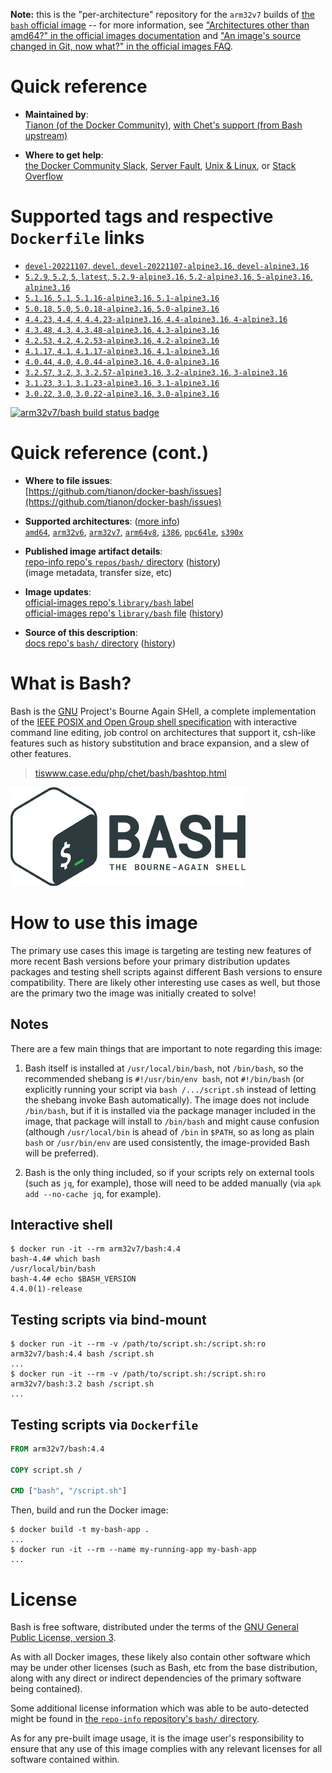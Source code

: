 <!--

********************************************************************************

WARNING:

    DO NOT EDIT "bash/README.md"

    IT IS AUTO-GENERATED

    (from the other files in "bash/" combined with a set of templates)

********************************************************************************

-->

**Note:** this is the "per-architecture" repository for the `arm32v7` builds of [the `bash` official image](https://hub.docker.com/_/bash) -- for more information, see ["Architectures other than amd64?" in the official images documentation](https://github.com/docker-library/official-images#architectures-other-than-amd64) and ["An image's source changed in Git, now what?" in the official images FAQ](https://github.com/docker-library/faq#an-images-source-changed-in-git-now-what).

# Quick reference

-	**Maintained by**:  
	[Tianon (of the Docker Community)](https://github.com/tianon/docker-bash), [with Chet's support (from Bash upstream)](https://github.com/docker-library/official-images/pull/2217#issue-181031192)

-	**Where to get help**:  
	[the Docker Community Slack](https://dockr.ly/comm-slack), [Server Fault](https://serverfault.com/help/on-topic), [Unix & Linux](https://unix.stackexchange.com/help/on-topic), or [Stack Overflow](https://stackoverflow.com/help/on-topic)

# Supported tags and respective `Dockerfile` links

-	[`devel-20221107`, `devel`, `devel-20221107-alpine3.16`, `devel-alpine3.16`](https://github.com/tianon/docker-bash/blob/ab48980aaa9b26f074375b19fe430e4bf5970573/devel/Dockerfile)
-	[`5.2.9`, `5.2`, `5`, `latest`, `5.2.9-alpine3.16`, `5.2-alpine3.16`, `5-alpine3.16`, `alpine3.16`](https://github.com/tianon/docker-bash/blob/ab48980aaa9b26f074375b19fe430e4bf5970573/5.2/Dockerfile)
-	[`5.1.16`, `5.1`, `5.1.16-alpine3.16`, `5.1-alpine3.16`](https://github.com/tianon/docker-bash/blob/ab48980aaa9b26f074375b19fe430e4bf5970573/5.1/Dockerfile)
-	[`5.0.18`, `5.0`, `5.0.18-alpine3.16`, `5.0-alpine3.16`](https://github.com/tianon/docker-bash/blob/ab48980aaa9b26f074375b19fe430e4bf5970573/5.0/Dockerfile)
-	[`4.4.23`, `4.4`, `4`, `4.4.23-alpine3.16`, `4.4-alpine3.16`, `4-alpine3.16`](https://github.com/tianon/docker-bash/blob/ab48980aaa9b26f074375b19fe430e4bf5970573/4.4/Dockerfile)
-	[`4.3.48`, `4.3`, `4.3.48-alpine3.16`, `4.3-alpine3.16`](https://github.com/tianon/docker-bash/blob/ab48980aaa9b26f074375b19fe430e4bf5970573/4.3/Dockerfile)
-	[`4.2.53`, `4.2`, `4.2.53-alpine3.16`, `4.2-alpine3.16`](https://github.com/tianon/docker-bash/blob/ab48980aaa9b26f074375b19fe430e4bf5970573/4.2/Dockerfile)
-	[`4.1.17`, `4.1`, `4.1.17-alpine3.16`, `4.1-alpine3.16`](https://github.com/tianon/docker-bash/blob/ab48980aaa9b26f074375b19fe430e4bf5970573/4.1/Dockerfile)
-	[`4.0.44`, `4.0`, `4.0.44-alpine3.16`, `4.0-alpine3.16`](https://github.com/tianon/docker-bash/blob/ab48980aaa9b26f074375b19fe430e4bf5970573/4.0/Dockerfile)
-	[`3.2.57`, `3.2`, `3`, `3.2.57-alpine3.16`, `3.2-alpine3.16`, `3-alpine3.16`](https://github.com/tianon/docker-bash/blob/ab48980aaa9b26f074375b19fe430e4bf5970573/3.2/Dockerfile)
-	[`3.1.23`, `3.1`, `3.1.23-alpine3.16`, `3.1-alpine3.16`](https://github.com/tianon/docker-bash/blob/ab48980aaa9b26f074375b19fe430e4bf5970573/3.1/Dockerfile)
-	[`3.0.22`, `3.0`, `3.0.22-alpine3.16`, `3.0-alpine3.16`](https://github.com/tianon/docker-bash/blob/ab48980aaa9b26f074375b19fe430e4bf5970573/3.0/Dockerfile)

[![arm32v7/bash build status badge](https://img.shields.io/jenkins/s/https/doi-janky.infosiftr.net/job/multiarch/job/arm32v7/job/bash.svg?label=arm32v7/bash%20%20build%20job)](https://doi-janky.infosiftr.net/job/multiarch/job/arm32v7/job/bash/)

# Quick reference (cont.)

-	**Where to file issues**:  
	[https://github.com/tianon/docker-bash/issues](https://github.com/tianon/docker-bash/issues)

-	**Supported architectures**: ([more info](https://github.com/docker-library/official-images#architectures-other-than-amd64))  
	[`amd64`](https://hub.docker.com/r/amd64/bash/), [`arm32v6`](https://hub.docker.com/r/arm32v6/bash/), [`arm32v7`](https://hub.docker.com/r/arm32v7/bash/), [`arm64v8`](https://hub.docker.com/r/arm64v8/bash/), [`i386`](https://hub.docker.com/r/i386/bash/), [`ppc64le`](https://hub.docker.com/r/ppc64le/bash/), [`s390x`](https://hub.docker.com/r/s390x/bash/)

-	**Published image artifact details**:  
	[repo-info repo's `repos/bash/` directory](https://github.com/docker-library/repo-info/blob/master/repos/bash) ([history](https://github.com/docker-library/repo-info/commits/master/repos/bash))  
	(image metadata, transfer size, etc)

-	**Image updates**:  
	[official-images repo's `library/bash` label](https://github.com/docker-library/official-images/issues?q=label%3Alibrary%2Fbash)  
	[official-images repo's `library/bash` file](https://github.com/docker-library/official-images/blob/master/library/bash) ([history](https://github.com/docker-library/official-images/commits/master/library/bash))

-	**Source of this description**:  
	[docs repo's `bash/` directory](https://github.com/docker-library/docs/tree/master/bash) ([history](https://github.com/docker-library/docs/commits/master/bash))

# What is Bash?

Bash is the [GNU](http://www.gnu.org/) Project's Bourne Again SHell, a complete implementation of the [IEEE POSIX and Open Group shell specification](http://www.opengroup.org/onlinepubs/9699919799/nfindex.html) with interactive command line editing, job control on architectures that support it, csh-like features such as history substitution and brace expansion, and a slew of other features.

> [tiswww.case.edu/php/chet/bash/bashtop.html](https://tiswww.case.edu/php/chet/bash/bashtop.html)

![logo](https://raw.githubusercontent.com/docker-library/docs/5cb6fef6ed317e5af7e1e14e64c18c2b81657e81/bash/logo.png)

# How to use this image

The primary use cases this image is targeting are testing new features of more recent Bash versions before your primary distribution updates packages and testing shell scripts against different Bash versions to ensure compatibility. There are likely other interesting use cases as well, but those are the primary two the image was initially created to solve!

## Notes

There are a few main things that are important to note regarding this image:

1.	Bash itself is installed at `/usr/local/bin/bash`, not `/bin/bash`, so the recommended shebang is `#!/usr/bin/env bash`, not `#!/bin/bash` (or explicitly running your script via `bash /.../script.sh` instead of letting the shebang invoke Bash automatically). The image does not include `/bin/bash`, but if it is installed via the package manager included in the image, that package will install to `/bin/bash` and might cause confusion (although `/usr/local/bin` is ahead of `/bin` in `$PATH`, so as long as plain `bash` or `/usr/bin/env` are used consistently, the image-provided Bash will be preferred).

2.	Bash is the only thing included, so if your scripts rely on external tools (such as `jq`, for example), those will need to be added manually (via `apk add --no-cache jq`, for example).

## Interactive shell

```console
$ docker run -it --rm arm32v7/bash:4.4
bash-4.4# which bash
/usr/local/bin/bash
bash-4.4# echo $BASH_VERSION
4.4.0(1)-release
```

## Testing scripts via bind-mount

```console
$ docker run -it --rm -v /path/to/script.sh:/script.sh:ro arm32v7/bash:4.4 bash /script.sh
...
$ docker run -it --rm -v /path/to/script.sh:/script.sh:ro arm32v7/bash:3.2 bash /script.sh
...
```

## Testing scripts via `Dockerfile`

```dockerfile
FROM arm32v7/bash:4.4

COPY script.sh /

CMD ["bash", "/script.sh"]
```

Then, build and run the Docker image:

```console
$ docker build -t my-bash-app .
...
$ docker run -it --rm --name my-running-app my-bash-app
...
```

# License

Bash is free software, distributed under the terms of the [GNU General Public License, version 3](http://www.gnu.org/licenses/gpl.html).

As with all Docker images, these likely also contain other software which may be under other licenses (such as Bash, etc from the base distribution, along with any direct or indirect dependencies of the primary software being contained).

Some additional license information which was able to be auto-detected might be found in [the `repo-info` repository's `bash/` directory](https://github.com/docker-library/repo-info/tree/master/repos/bash).

As for any pre-built image usage, it is the image user's responsibility to ensure that any use of this image complies with any relevant licenses for all software contained within.
